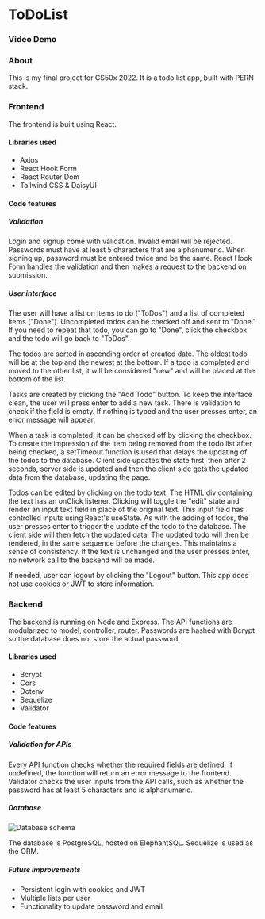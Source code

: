 # ToDoList

### Video Demo

### About
This is my final project for CS50x 2022. It is a todo list app, built with PERN stack.

### Frontend
The frontend is built using React.

#### Libraries used
- Axios
- React Hook Form
- React Router Dom
- Tailwind CSS & DaisyUI

#### Code features

##### Validation
Login and signup come with validation. Invalid email will be rejected. Passwords must have at least 5 characters that are alphanumeric. When signing up, password must be entered twice and be the same. React Hook Form handles the validation and then makes a request to the backend on submission.

##### User interface
The user will have a list on items to do ("ToDos") and a list of completed items ("Done"). Uncompleted todos can be checked off and sent to "Done." If you need to repeat that todo, you can go to "Done", click the checkbox and the todo will go back to "ToDos".

The todos are sorted in ascending order of created date. The oldest todo will be at the top and the newest at the bottom. If a todo is completed and moved to the other list, it will be considered "new" and will be placed at the bottom of the list.

Tasks are created by clicking the "Add Todo" button. To keep the interface clean, the user will press enter to add a new task. There is validation to check if the field is empty. If nothing is typed and the user presses enter, an error message will appear.

When a task is completed, it can be checked off by clicking the checkbox. To create the impression of the item being removed from the todo list after being checked, a setTimeout function is used that delays the updating of the todos to the database. Client side updates the state first, then after 2 seconds, server side is updated and then the client side gets the updated data from the database, updating the page.

Todos can be edited by clicking on the todo text. The HTML div containing the text has an onClick listener. Clicking will toggle the "edit" state and render an input text field in place of the original text. This input field has controlled inputs using React's useState. As with the adding of todos, the user presses enter to trigger the update of the todo to the database. The client side will then fetch the updated data. The updated todo will then be rendered, in the same sequence before the changes. This maintains a sense of consistency. If the text is unchanged and the user presses enter, no network call to the backend will be made. 

If needed, user can logout by clicking the "Logout" button. This app does not use cookies or JWT to store information.

### Backend
The backend is running on Node and Express. The API functions are modularized to model, controller, router. Passwords are hashed with Bcrypt so the database does not store the actual password.

#### Libraries used
- Bcrypt
- Cors
- Dotenv
- Sequelize
- Validator

#### Code features

##### Validation for APIs
Every API function checks whether the required fields are defined. If undefined, the function will return an error message to the frontend.
Validator checks the user inputs from the API calls, such as whether the password has at least 5 characters and is alphanumeric.

##### Database

![Database schema](https://res.cloudinary.com/dkilrhnk7/image/upload/v1671802742/drawSQL-export-2022-12-23_21_38_hc3st6.png)

The database is PostgreSQL, hosted on ElephantSQL.
Sequelize is used as the ORM.

##### Future improvements

- Persistent login with cookies and JWT
- Multiple lists per user
- Functionality to update password and email
